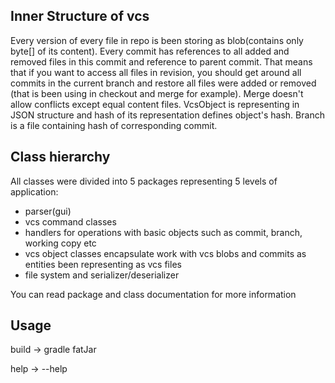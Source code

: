 ## Inner Structure of vcs

Every version of every file in repo is been storing as blob(contains only byte[] of its content).
Every commit has references to all added and removed files in this commit and reference to parent commit.
That means that if you want to access all files in revision, you should get around all commits in the
current branch and restore all files were added or removed (that is been using in checkout and merge for example).
Merge doesn't allow conflicts except equal content files.
VcsObject is representing in JSON structure and hash of its representation defines object's hash.
Branch is a file containing hash of corresponding commit.

## Class hierarchy

All classes were divided into 5 packages representing 5 levels of application:
- parser(gui)
- vcs command classes
- handlers for operations with basic objects such as commit, branch, working copy etc
- vcs object classes encapsulate work with vcs blobs and commits as entities been representing as vcs files
- file system and serializer/deserializer

You can read package and class documentation for more information

## Usage

build -> gradle fatJar

help -> --help

